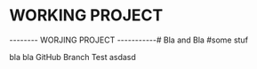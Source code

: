 # WORKING PROJECT 
-------- WORJING PROJECT -----------#
Bla and Bla
#some stuf 

bla bla
GitHub Branch Test
asdasd
